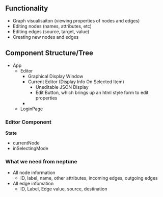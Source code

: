 ## Functionality

- Graph visualisaiton (viewing properties of nodes and edges)
- Editing nodes (names, attributes, etc)
- Editing edges (source, target, value)
- Creating new nodes and edges


## Component Structure/Tree

- App
  - Editor
    - Graphical Display Window
    - Current Editor (Display Info On Selected Item)
      - Uneditable JSON Display
      - Edit Button, which brings up an html style form to edit properties
    - 
  - LoginPage

### Editor Component

**State**
  - currentNode
  - inSelectingMode


### What we need from neptune

- All node information
    - ID, label, name, other attributes, incoming edges, outgoing edges
- All edge infomation
    - ID, Label, Edge value, source, destination
